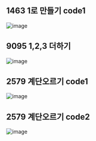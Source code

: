 ## 1463 1로 만들기 code1
![image](https://user-images.githubusercontent.com/9216335/193503570-32b3d1ee-8acd-4ce9-a301-15748cd3ebba.png)

## 9095 1,2,3 더하기
![image](https://user-images.githubusercontent.com/9216335/193503617-832462bd-b6b2-4571-afec-48c9ff9871c7.png)

## 2579 계단오르기 code1
![image](https://user-images.githubusercontent.com/9216335/193504096-b940efb0-6321-4699-8350-1913c00d6f9a.png)

## 2579 계단오르기 code2
![image](https://user-images.githubusercontent.com/9216335/193504122-c94f24dd-e297-48c0-a327-63a07ffc61f2.png)